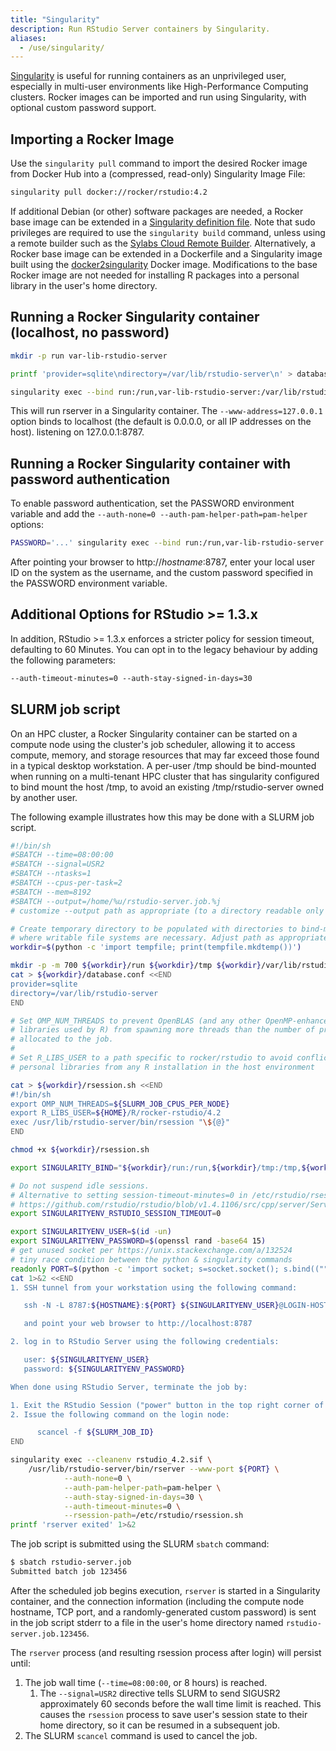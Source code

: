 ```yaml
---
title: "Singularity"
description: Run RStudio Server containers by Singularity.
aliases:
  - /use/singularity/
---
```


[Singularity](https://www.sylabs.io/guides/latest/user-guide/) is useful for running containers as an unprivileged user, especially in multi-user environments like High-Performance Computing clusters.
Rocker images can be imported and run using Singularity, with optional custom password support.

## Importing a Rocker Image

Use the `singularity pull` command to import the desired Rocker image from Docker Hub into a (compressed, read-only) Singularity Image File:

```bash
singularity pull docker://rocker/rstudio:4.2
```

If additional Debian (or other) software packages are needed, a Rocker base image can be extended in a [Singularity definition file](https://sylabs.io/guides/3.7/user-guide/definition_files.html).
Note that sudo privileges are required to use the `singularity build` command, unless using a remote builder such as the [Sylabs Cloud Remote Builder](https://cloud.sylabs.io/builder).
Alternatively, a Rocker base image can be extended in a Dockerfile and a Singularity image built using the [docker2singularity](https://github.com/singularityhub/docker2singularity) Docker image.
Modifications to the base Rocker image are not needed for installing R packages into a personal library in the user's home directory.

## Running a Rocker Singularity container (localhost, no password)

```bash
mkdir -p run var-lib-rstudio-server

printf 'provider=sqlite\ndirectory=/var/lib/rstudio-server\n' > database.conf

singularity exec --bind run:/run,var-lib-rstudio-server:/var/lib/rstudio-server,database.conf:/etc/rstudio/database.conf rstudio_4.2.sif rserver --www-address=127.0.0.1
```

This will run rserver in a Singularity container.
The `--www-address=127.0.0.1` option binds to localhost (the default is 0.0.0.0, or all IP addresses on the host).
listening on 127.0.0.1:8787.

## Running a Rocker Singularity container with password authentication

To enable password authentication, set the PASSWORD environment variable and add the `--auth-none=0 --auth-pam-helper-path=pam-helper` options:

```bash
PASSWORD='...' singularity exec --bind run:/run,var-lib-rstudio-server:/var/lib/rstudio-server,database.conf:/etc/rstudio/database.conf rstudio_4.2.sif rserver --auth-none=0  --auth-pam-helper-path=pam-helper
```

After pointing your browser to http://_hostname_:8787, enter your local user ID on the system as the username, and the custom password specified in the PASSWORD environment variable.

## Additional Options for RStudio >= 1.3.x

In addition, RStudio >= 1.3.x enforces a stricter policy for session timeout, defaulting to 60 Minutes. You can opt in to the legacy behaviour by adding the following parameters:

```default
--auth-timeout-minutes=0 --auth-stay-signed-in-days=30
```

## SLURM job script

On an HPC cluster, a Rocker Singularity container can be started on a compute node using the cluster's job scheduler, allowing it to access compute, memory, and storage resources that may far exceed those found in a typical desktop workstation.
A per-user /tmp should be bind-mounted when running on a multi-tenant HPC cluster that has singularity configured to bind mount the host /tmp, to avoid an existing /tmp/rstudio-server owned by another user.

The following example illustrates how this may be done with a SLURM job script.

```sh
#!/bin/sh
#SBATCH --time=08:00:00
#SBATCH --signal=USR2
#SBATCH --ntasks=1
#SBATCH --cpus-per-task=2
#SBATCH --mem=8192
#SBATCH --output=/home/%u/rstudio-server.job.%j
# customize --output path as appropriate (to a directory readable only by the user!)

# Create temporary directory to be populated with directories to bind-mount in the container
# where writable file systems are necessary. Adjust path as appropriate for your computing environment.
workdir=$(python -c 'import tempfile; print(tempfile.mkdtemp())')

mkdir -p -m 700 ${workdir}/run ${workdir}/tmp ${workdir}/var/lib/rstudio-server
cat > ${workdir}/database.conf <<END
provider=sqlite
directory=/var/lib/rstudio-server
END

# Set OMP_NUM_THREADS to prevent OpenBLAS (and any other OpenMP-enhanced
# libraries used by R) from spawning more threads than the number of processors
# allocated to the job.
#
# Set R_LIBS_USER to a path specific to rocker/rstudio to avoid conflicts with
# personal libraries from any R installation in the host environment

cat > ${workdir}/rsession.sh <<END
#!/bin/sh
export OMP_NUM_THREADS=${SLURM_JOB_CPUS_PER_NODE}
export R_LIBS_USER=${HOME}/R/rocker-rstudio/4.2
exec /usr/lib/rstudio-server/bin/rsession "\${@}"
END

chmod +x ${workdir}/rsession.sh

export SINGULARITY_BIND="${workdir}/run:/run,${workdir}/tmp:/tmp,${workdir}/database.conf:/etc/rstudio/database.conf,${workdir}/rsession.sh:/etc/rstudio/rsession.sh,${workdir}/var/lib/rstudio-server:/var/lib/rstudio-server"

# Do not suspend idle sessions.
# Alternative to setting session-timeout-minutes=0 in /etc/rstudio/rsession.conf
# https://github.com/rstudio/rstudio/blob/v1.4.1106/src/cpp/server/ServerSessionManager.cpp#L126
export SINGULARITYENV_RSTUDIO_SESSION_TIMEOUT=0

export SINGULARITYENV_USER=$(id -un)
export SINGULARITYENV_PASSWORD=$(openssl rand -base64 15)
# get unused socket per https://unix.stackexchange.com/a/132524
# tiny race condition between the python & singularity commands
readonly PORT=$(python -c 'import socket; s=socket.socket(); s.bind(("", 0)); print(s.getsockname()[1]); s.close()')
cat 1>&2 <<END
1. SSH tunnel from your workstation using the following command:

   ssh -N -L 8787:${HOSTNAME}:${PORT} ${SINGULARITYENV_USER}@LOGIN-HOST

   and point your web browser to http://localhost:8787

2. log in to RStudio Server using the following credentials:

   user: ${SINGULARITYENV_USER}
   password: ${SINGULARITYENV_PASSWORD}

When done using RStudio Server, terminate the job by:

1. Exit the RStudio Session ("power" button in the top right corner of the RStudio window)
2. Issue the following command on the login node:

      scancel -f ${SLURM_JOB_ID}
END

singularity exec --cleanenv rstudio_4.2.sif \
    /usr/lib/rstudio-server/bin/rserver --www-port ${PORT} \
            --auth-none=0 \
            --auth-pam-helper-path=pam-helper \
            --auth-stay-signed-in-days=30 \
            --auth-timeout-minutes=0 \
            --rsession-path=/etc/rstudio/rsession.sh
printf 'rserver exited' 1>&2
```

The job script is submitted using the SLURM `sbatch` command:

```bash
$ sbatch rstudio-server.job
Submitted batch job 123456
```

After the scheduled job begins execution, `rserver` is started in a Singularity container, and the connection information (including the compute node hostname, TCP port, and a randomly-generated custom password) is sent in the job script stderr to a file in the user's home directory named `rstudio-server.job.123456`.

The `rserver` process (and resulting rsession process after login) will persist until:

1. The job wall time (`--time=08:00:00`, or 8 hours) is reached.
   1. The `--signal=USR2` directive tells SLURM to send SIGUSR2 approximately 60 seconds before the wall time limit is reached.
      This causes the `rsession` process to save user's session state to their home directory, so it can be resumed in a subsequent job.
2. The SLURM `scancel` command is used to cancel the job.
